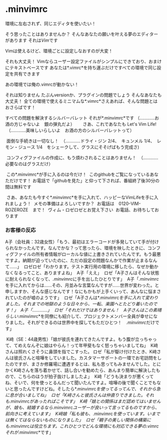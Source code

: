 # .minvimrc

 環境に左右されず、同じエディタを使いたい！  
 
 そう思ったことはありませんか？
 そんなあなたの願いを叶える夢のエディターがあります
 それは*Vim*です
 
 Vimは使えるけど、環境ごとに設定しなおすのが大変！
 
 それも大丈夫！
 Vimならユーザー設定ファイルがシンプルにできており、おまけにテキストベースです
 あなたは*.vimrc*を持ち運ぶだけですべての環境で同じ設定を共有できます
 
 あの環境では俺の.vimrcが動かない！
 
 それは知りません
 たぶんversionか、プラグインの問題でしょう
 そんなあなたも大丈夫！
 全ての環境で使えるミニマムな*.vimrc*さえあれば、そんな問題とはおさらばです！
 
 すべての問題を解決するシルバーバレット
 それが*.minvimrc*です
 （…………お酒の方じゃないよ　銀の弾丸だよ）
 　
  さあ、これであなたも Let's Vim Life!
  （…………美味しいらしいよ　お酒の方のシルバーバレットって）
  
  面倒な手続きは一切なし！
  （…………ドライ・ジン 2/4、　キュンメル 1/4、　レモン・ジュース 1/4　をシェークして、グラスにそそげばもう完成さ)
  
  コンフィグファイルの作成に、もう煩わされることはありません！
  （…………必要なのはグラスだけ）
  
  この*.minvimrc*が手に入るのは今だけ！
  このgithubをご覧になっているあなただけです！
  お電話で「githubを見た」と仰って下されば、番組終了後30分の間は無料です
  
  さあ、あなたも今すぐ*.minvimrc*を手に入れて、ハッピーなVimLifeを手に入れましょう！
  メモの準備はよろしいですか？
  お電話は　0120-VIM-ROZEROZE　まで！
  ヴィム・ロゼロゼとお覚え下さい
  お電話、お待ちしております
  
 ### お客様の反応
 
  A子（会社員：32歳女性）「もう、最初はエラーコードが多発していて手が付けられなかったんです。なんでかな？って思ったら、環境を映したときに、コンフィグファイルの所有者情報がローカルな値に上書きされていたんです。もう最悪ですよ。納期が迫っていたのに、ただの設定の問題なんかで作業が止まるなんて……」
  ロゼロゼ「わかります。テスト実行用の環境に移したら、なぜか動かなくなるってこと、ありますよね」
  A子「ええ」
  ロゼ「A子さんはそんな状態に耐えられなくなって、*.minvimrc*に手を出したひとりです」
  A子「*.minvimrc*を手に入れてからは……その、月並みな言葉なんですが……世界が変わった。と申しますか、そんな感じなんです！なにもかもが上手くいって、あんなに悩まされていたのが嘘のようです」
  ロゼ「A子さんは*.minvimrc*を手に入れて変わりました。それまでの地獄のような日々から、一転、楽園へとたどり着いたのです！」
  A子「…………」
  ロゼ「それだけではありません！　A子さんはこの素晴らしい*.minvimrc*を同僚にも紹介して、プロジェクトメンバー全員が幸せになりました。それができるのは世界中を探してもただひとつ！　*.minvimrc*だけです」
  
  K﨑（SE：44歳男性）「娘が彼氏を連れてきたんですよ。もう腹が立っちゃって、てめえなんぞに娘はやらん！って年甲斐もなく怒っちゃいましてね」
  K﨑さんは照れくさそうに鼻頭を指でこすった。
  ロゼ「私が駆け付けたとき、K﨑さんは彼氏さんと喧嘩をしていました。カスタマーサポートの一環でお宅訪問をしたのですが、まさか修羅場に遭遇するとは、私も思ってもみませんでした。とにかくK﨑さんを落ち着かせて、話し合いを勧めたら、あんまり簡単に解決したもので、こちらのほうが拍子抜けしましたよ」
  K﨑「どうも決まりが悪くってね、そいで、何を使っとるんだって聞いたんですよ。喧嘩の後で聞くことでもないと思ったんですけどね。そしたら*.minvimrc*を使ってるってんで、それから急に息が合いましてね」
  ロゼ「K﨑さんと彼氏さんは仲直りできました。それも*.minvimrc*があったればこそです」
  K﨑「娘との関係はまだ認めてはいませんが、娘も、結婚するなら*.minvimrc*ユーザーが良いって言ってるものですから、前向きに考えています」
  K﨑娘「私も彼も、*.minvimrc*を使っています。いまでは無くてはならないものになりました」
  ロゼ「親子の美しい関係の構築にも*.minvimrc*は役立ちます。これひとつでどんな環境にも対応できる夢の.vimrc　それが*.minvimrc*です」
